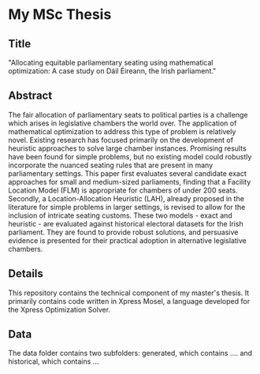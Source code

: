# My MSc Thesis

## Title
"Allocating equitable parliamentary seating using mathematical optimization: A case study on Dáil Éireann, the Irish parliament."

## Abstract
The fair allocation of parliamentary seats to political parties is a challenge which arises in legislative chambers the world over. The application of mathematical optimization to address this type of problem is relatively novel. Existing research has focused primarily on the development of heuristic approaches to solve large chamber instances. Promising results have been found for simple problems, but no existing model could robustly incorporate the nuanced seating rules that are present in many parliamentary settings. This paper first evaluates several candidate exact approaches for small and medium-sized parliaments, finding that a Facility Location Model (FLM) is appropriate for chambers of under 200 seats. Secondly, a Location-Allocation Heuristic (LAH), already proposed in the literature for simple problems in larger settings, is revised to allow for the inclusion of intricate seating customs. These two models - exact and heuristic - are evaluated against historical electoral datasets for the Irish parliament. They are found to provide robust solutions, and persuasive evidence is presented for their practical adoption in alternative legislative chambers.

## Details
This repository contains the technical component of my master's thesis. It primarily contains code written in Xpress Mosel, a language developed for the Xpress Optimization Solver. 

## Data
The data folder contains two subfolders: generated, which contains .... and historical, which contains ...
